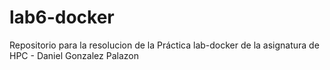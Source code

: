 # lab6-docker
Repositorio para la resolucion de la Práctica lab-docker de la asignatura de HPC - Daniel Gonzalez Palazon
